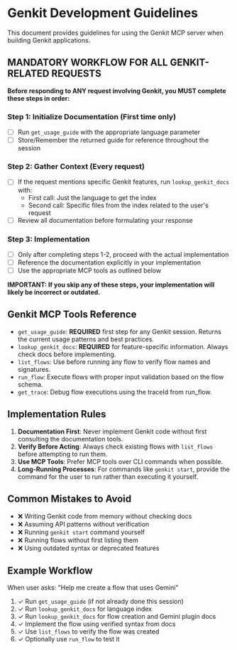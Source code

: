 # Genkit Development Guidelines

This document provides guidelines for using the Genkit MCP server when building Genkit applications.

## MANDATORY WORKFLOW FOR ALL GENKIT-RELATED REQUESTS

**Before responding to ANY request involving Genkit, you MUST complete these steps in order:**

### Step 1: Initialize Documentation (First time only)
- [ ] Run `get_usage_guide` with the appropriate language parameter
- [ ] Store/Remember the returned guide for reference throughout the session

### Step 2: Gather Context (Every request)
- [ ] If the request mentions specific Genkit features, run `lookup_genkit_docs` with:
  - First call: Just the language to get the index
  - Second call: Specific files from the index related to the user's request
- [ ] Review all documentation before formulating your response

### Step 3: Implementation
- [ ] Only after completing steps 1-2, proceed with the actual implementation
- [ ] Reference the documentation explicitly in your implementation
- [ ] Use the appropriate MCP tools as outlined below

**IMPORTANT: If you skip any of these steps, your implementation will likely be incorrect or outdated.**

## Genkit MCP Tools Reference

- `get_usage_guide`: **REQUIRED** first step for any Genkit session. Returns the current usage patterns and best practices.
- `lookup_genkit_docs`: **REQUIRED** for feature-specific information. Always check docs before implementing.
- `list_flows`: Use before running any flow to verify flow names and signatures.
- `run_flow`: Execute flows with proper input validation based on the flow schema.
- `get_trace`: Debug flow executions using the traceId from run_flow.

## Implementation Rules

1. **Documentation First**: Never implement Genkit code without first consulting the documentation tools.
2. **Verify Before Acting**: Always check existing flows with `list_flows` before attempting to run them.
3. **Use MCP Tools**: Prefer MCP tools over CLI commands when possible.
4. **Long-Running Processes**: For commands like `genkit start`, provide the command for the user to run rather than executing it yourself.

## Common Mistakes to Avoid

- ❌ Writing Genkit code from memory without checking docs
- ❌ Assuming API patterns without verification
- ❌ Running `genkit start` command yourself
- ❌ Running flows without first listing them
- ❌ Using outdated syntax or deprecated features

## Example Workflow

When user asks: "Help me create a flow that uses Gemini"

1. ✓ Run `get_usage_guide` (if not already done this session)
2. ✓ Run `lookup_genkit_docs` for language index
3. ✓ Run `lookup_genkit_docs` for flow creation and Gemini plugin docs
4. ✓ Implement the flow using verified syntax from docs
5. ✓ Use `list_flows` to verify the flow was created
6. ✓ Optionally use `run_flow` to test it
